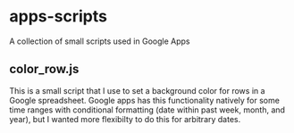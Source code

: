 apps-scripts
===========

A collection of small scripts used in Google Apps

color_row.js
---------------------

This is a small script that I use to set a background color for rows in a Google spreadsheet.  Google apps has this functionality natively for some time ranges with conditional formatting (date within past week, month, and year), but I wanted more flexibilty to do this for arbitrary dates.